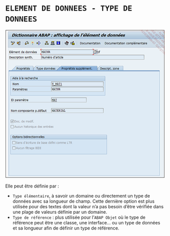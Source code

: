 # **`ELEMENT DE DONNEES - TYPE DE DONNEES`**

![](../99%20-%20Ressources/05_SE11%20-%2009%20-%2001.png)

Elle peut être définie par :

- `Type élémentaire`, à savoir un domaine ou directement un type de données avec sa longueur de champ. Cette dernière option est plus utilisée pour des textes dont la valeur n’a pas besoin d’être vérifiée dans une plage de valeurs définie par un domaine.
- `Type de référence` : plus utilisée pour l’`ABAP Objet` où le type de référence peut être une classe, une interface... ou un type de données et sa longueur afin de définir un type de référence.
